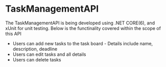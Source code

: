 # TaskManagementAPI
The TaskManagementAPI is being developed using .NET CORE(6), and xUnit for unit testing. Below is the functinality covered within the scope of this API
* Users can add new tasks to the task board - Details include name, description, deadline
* Users can edit tasks and all details
* Users can delete tasks
